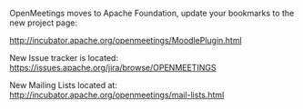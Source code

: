 OpenMeetings moves to Apache Foundation, update your bookmarks to the new project page:

http://incubator.apache.org/openmeetings/MoodlePlugin.html

New Issue tracker is located: https://issues.apache.org/jira/browse/OPENMEETINGS

New Mailing Lists located at: http://incubator.apache.org/openmeetings/mail-lists.html